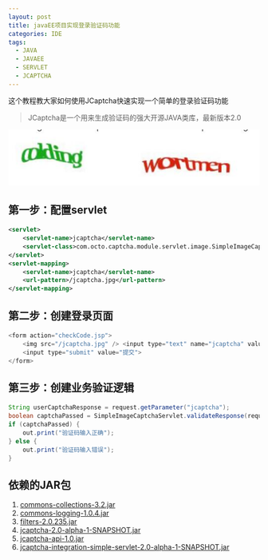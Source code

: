 ```yaml
---
layout: post
title: javaEE项目实现登录验证码功能
categories: IDE
tags:
  - JAVA
  - JAVAEE
  - SERVLET
  - JCAPTCHA
---
```


这个教程教大家如何使用JCaptcha快速实现一个简单的登录验证码功能
> JCaptcha是一个用来生成验证码的强大开源JAVA类库，最新版本2.0

![验证码效果图](/img/sac01.jpg)

## 第一步：配置servlet
```xml
<servlet>
    <servlet-name>jcaptcha</servlet-name>
    <servlet-class>com.octo.captcha.module.servlet.image.SimpleImageCaptchaServlet</servlet-class>
</servlet>
<servlet-mapping>
    <servlet-name>jcaptcha</servlet-name>
    <url-pattern>/jcaptcha.jpg</url-pattern>
</servlet-mapping>
```

## 第二步：创建登录页面
```java
<form action="checkCode.jsp">
    <img src="/jcaptcha.jpg" /> <input type="text" name="jcaptcha" value="" />
    <input type="submit" value="提交">
</form>
```

## 第三步：创建业务验证逻辑
```java
String userCaptchaResponse = request.getParameter("jcaptcha");
boolean captchaPassed = SimpleImageCaptchaServlet.validateResponse(request, userCaptchaResponse);
if (captchaPassed) {
    out.print("验证码输入正确");
} else {
    out.print("验证码输入错误");
}
```

## 依赖的JAR包
1. [commons-collections-3.2.jar](/jar/commons-collections-3.2.jar)  
2. [commons-logging-1.0.4.jar](/jar/commons-logging-1.0.4.jar)  
3. [filters-2.0.235.jar](/jar/filters-2.0.235.jar)  
4. [jcaptcha-2.0-alpha-1-SNAPSHOT.jar](/jar/jcaptcha-2.0-alpha-1-SNAPSHOT.jar)  
5. [jcaptcha-api-1.0.jar](/jar/jcaptcha-api-1.0.jar)  
6. [jcaptcha-integration-simple-servlet-2.0-alpha-1-SNAPSHOT.jar](/jar/jcaptcha-integration-simple-servlet-2.0-alpha-1-SNAPSHOT.jar)  